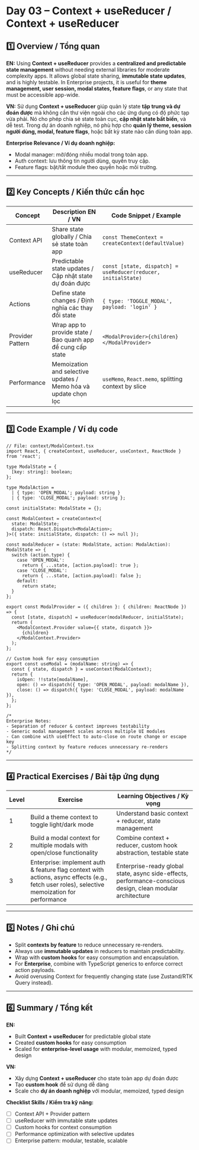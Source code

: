 
# Day 03 – Context + useReducer / Context + useReducer

## 1️⃣ Overview / Tổng quan

**EN:**
Using **Context + useReducer** provides a **centralized and predictable state management** without needing external libraries for moderate complexity apps. It allows global state sharing, **immutable state updates**, and is highly testable. In Enterprise projects, it is useful for **theme management, user session, modal states, feature flags**, or any state that must be accessible app-wide.

**VN:**
Sử dụng **Context + useReducer** giúp quản lý state **tập trung và dự đoán được** mà không cần thư viện ngoài cho các ứng dụng có độ phức tạp vừa phải. Nó cho phép chia sẻ state toàn cục, **cập nhật state bất biến**, và dễ test. Trong dự án doanh nghiệp, nó phù hợp cho **quản lý theme, session người dùng, modal, feature flags**, hoặc bất kỳ state nào cần dùng toàn app.

**Enterprise Relevance / Ví dụ doanh nghiệp:**

* Modal manager: mở/đóng nhiều modal trong toàn app.
* Auth context: lưu thông tin người dùng, quyền truy cập.
* Feature flags: bật/tắt module theo quyền hoặc môi trường.

---

## 2️⃣ Key Concepts / Kiến thức cần học

| Concept          | Description EN / VN                                             | Code Snippet / Example                                        |
| ---------------- | --------------------------------------------------------------- | ------------------------------------------------------------- |
| Context API      | Share state globally / Chia sẻ state toàn app                   | `const ThemeContext = createContext(defaultValue)`            |
| useReducer       | Predictable state updates / Cập nhật state dự đoán được         | `const [state, dispatch] = useReducer(reducer, initialState)` |
| Actions          | Define state changes / Định nghĩa các thay đổi state            | `{ type: 'TOGGLE_MODAL', payload: 'login' }`                  |
| Provider Pattern | Wrap app to provide state / Bao quanh app để cung cấp state     | `<ModalProvider>{children}</ModalProvider>`                   |
| Performance      | Memoization and selective updates / Memo hóa và update chọn lọc | `useMemo`, `React.memo`, splitting context by slice           |

---

## 3️⃣ Code Example / Ví dụ code

```tsx
// File: context/ModalContext.tsx
import React, { createContext, useReducer, useContext, ReactNode } from 'react';

type ModalState = {
  [key: string]: boolean;
};

type ModalAction = 
  | { type: 'OPEN_MODAL'; payload: string }
  | { type: 'CLOSE_MODAL'; payload: string };

const initialState: ModalState = {};

const ModalContext = createContext<{
  state: ModalState;
  dispatch: React.Dispatch<ModalAction>;
}>({ state: initialState, dispatch: () => null });

const modalReducer = (state: ModalState, action: ModalAction): ModalState => {
  switch (action.type) {
    case 'OPEN_MODAL':
      return { ...state, [action.payload]: true };
    case 'CLOSE_MODAL':
      return { ...state, [action.payload]: false };
    default:
      return state;
  }
};

export const ModalProvider = ({ children }: { children: ReactNode }) => {
  const [state, dispatch] = useReducer(modalReducer, initialState);
  return (
    <ModalContext.Provider value={{ state, dispatch }}>
      {children}
    </ModalContext.Provider>
  );
};

// Custom hook for easy consumption
export const useModal = (modalName: string) => {
  const { state, dispatch } = useContext(ModalContext);
  return {
    isOpen: !!state[modalName],
    open: () => dispatch({ type: 'OPEN_MODAL', payload: modalName }),
    close: () => dispatch({ type: 'CLOSE_MODAL', payload: modalName }),
  };
};

/*
Enterprise Notes:
- Separation of reducer & context improves testability
- Generic modal management scales across multiple UI modules
- Can combine with useEffect to auto-close on route change or escape key
- Splitting context by feature reduces unnecessary re-renders
*/
```

---

## 4️⃣ Practical Exercises / Bài tập ứng dụng

| Level | Exercise                                                                                                                                      | Learning Objectives / Kỳ vọng                                                                               |
| ----- | --------------------------------------------------------------------------------------------------------------------------------------------- | ----------------------------------------------------------------------------------------------------------- |
| 1     | Build a theme context to toggle light/dark mode                                                                                               | Understand basic context + reducer, state management                                                        |
| 2     | Build a modal context for multiple modals with open/close functionality                                                                       | Combine context + reducer, custom hook abstraction, testable state                                          |
| 3     | Enterprise: implement auth & feature flag context with actions, async effects (e.g., fetch user roles), selective memoization for performance | Enterprise-ready global state, async side-effects, performance-conscious design, clean modular architecture |

---

## 5️⃣ Notes / Ghi chú

* Split **contexts by feature** to reduce unnecessary re-renders.
* Always use **immutable updates** in reducers to maintain predictability.
* Wrap with **custom hooks** for easy consumption and encapsulation.
* For **Enterprise**, combine with TypeScript generics to enforce correct action payloads.
* Avoid overusing Context for frequently changing state (use Zustand/RTK Query instead).

---

## 6️⃣ Summary / Tổng kết

**EN:**

* Built **Context + useReducer** for predictable global state
* Created **custom hooks** for easy consumption
* Scaled for **enterprise-level usage** with modular, memoized, typed design

**VN:**

* Xây dựng **Context + useReducer** cho state toàn app dự đoán được
* Tạo **custom hook** để sử dụng dễ dàng
* Scale cho **dự án doanh nghiệp** với modular, memoized, typed design

**Checklist Skills / Kiểm tra kỹ năng:**

* [ ] Context API + Provider pattern
* [ ] useReducer with immutable state updates
* [ ] Custom hooks for context consumption
* [ ] Performance optimization with selective updates
* [ ] Enterprise pattern: modular, testable, scalable

